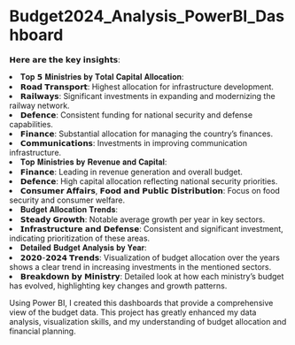 # Budget2024_Analysis_PowerBI_Dashboard

𝗛𝗲𝗿𝗲 𝗮𝗿𝗲 𝘁𝗵𝗲 𝗸𝗲𝘆 𝗶𝗻𝘀𝗶𝗴𝗵𝘁𝘀:

<li> 𝐓𝐨𝐩 𝟱 𝐌𝐢𝐧𝐢𝐬𝐭𝐫𝐢𝐞𝐬 𝐛𝐲 𝐓𝐨𝐭𝐚𝐥 𝐂𝐚𝐩𝐢𝐭𝐚𝐥 𝐀𝐥𝐥𝐨𝐜𝐚𝐭𝐢𝐨𝐧:</li>

<li>𝗥𝗼𝗮𝗱 𝗧𝗿𝗮𝗻𝘀𝗽𝗼𝗿𝘁: Highest allocation for infrastructure development.</li>
<li>𝗥𝗮𝗶𝗹𝘄𝗮𝘆𝘀: Significant investments in expanding and modernizing the railway network.</li>
<li>𝗗𝗲𝗳𝗲𝗻𝗰𝗲: Consistent funding for national security and defense capabilities.</li>
<li>𝗙𝗶𝗻𝗮𝗻𝗰𝗲: Substantial allocation for managing the country’s finances.</li>
<li>𝗖𝗼𝗺𝗺𝘂𝗻𝗶𝗰𝗮𝘁𝗶𝗼𝗻𝘀: Investments in improving communication infrastructure.</li>


<li> 𝐓𝐨𝐩 𝐌𝐢𝐧𝐢𝐬𝐭𝐫𝐢𝐞𝐬 𝐛𝐲 𝐑𝐞𝐯𝐞𝐧𝐮𝐞 𝐚𝐧𝐝 𝐂𝐚𝐩𝐢𝐭𝐚𝐥:</li>

<li>𝗙𝗶𝗻𝗮𝗻𝗰𝗲: Leading in revenue generation and overall budget.</li>
<li>𝗗𝗲𝗳𝗲𝗻𝗰𝗲: High capital allocation reflecting national security priorities.</li>
<li>𝗖𝗼𝗻𝘀𝘂𝗺𝗲𝗿 𝗔𝗳𝗳𝗮𝗶𝗿𝘀, 𝗙𝗼𝗼𝗱 𝗮𝗻𝗱 𝗣𝘂𝗯𝗹𝗶𝗰 𝗗𝗶𝘀𝘁𝗿𝗶𝗯𝘂𝘁𝗶𝗼𝗻: Focus on food security and consumer welfare.</li>

<li> 𝐁𝐮𝐝𝐠𝐞𝐭 𝐀𝐥𝐥𝐨𝐜𝐚𝐭𝐢𝐨𝐧 𝐓𝐫𝐞𝐧𝐝𝐬:</li>

<li>𝗦𝘁𝗲𝗮𝗱𝘆 𝗚𝗿𝗼𝘄𝘁𝗵: Notable average growth per year in key sectors.</li>
<li>𝗜𝗻𝗳𝗿𝗮𝘀𝘁𝗿𝘂𝗰𝘁𝘂𝗿𝗲 𝗮𝗻𝗱 𝗗𝗲𝗳𝗲𝗻𝘀𝗲: Consistent and significant investment, indicating prioritization of these areas.</li>

<li> 𝐃𝐞𝐭𝐚𝐢𝐥𝐞𝐝 𝐁𝐮𝐝𝐠𝐞𝐭 𝐀𝐧𝐚𝐥𝐲𝐬𝐢𝐬 𝐛𝐲 𝐘𝐞𝐚𝐫:</li>

<li>𝟮𝟬𝟮𝟬-𝟮𝟬𝟮𝟰 𝗧𝗿𝗲𝗻𝗱𝘀: Visualization of budget allocation over the years shows a clear trend in increasing investments in the mentioned sectors.</li>
<li>𝗕𝗿𝗲𝗮𝗸𝗱𝗼𝘄𝗻 𝗯𝘆 𝗠𝗶𝗻𝗶𝘀𝘁𝗿𝘆: Detailed look at how each ministry’s budget has evolved, highlighting key changes and growth patterns.</li>

Using Power BI, I created this dashboards that provide a comprehensive view of the budget data. This project has greatly enhanced my data analysis, visualization skills, and my understanding of budget allocation and financial planning.
